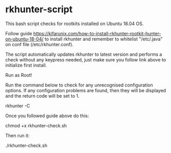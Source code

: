 # rkhunter-script
This bash script checks for rootkits installed on Ubuntu 18.04 OS.

Follow guide https://kifarunix.com/how-to-install-rkhunter-rootkit-hunter-on-ubuntu-18-04/ to install rkhunter and remember to whitelist "/etc/.java" on conf file (/etc/rkhunter.conf).

The script automatically updates rkhunter to latest version and performs a check without any keypress needed, just make sure you follow link above to initialize first install.

Run as Root!

Run the command below to check for any unrecognised configuration options. If any configuration problems are found, then they will be displayed and the return code will be set to 1.

rkhunter -C

Once you followed guide above do this:

chmod +x rkhunter-check.sh

Then run it:

./rkhunter-check.sh
